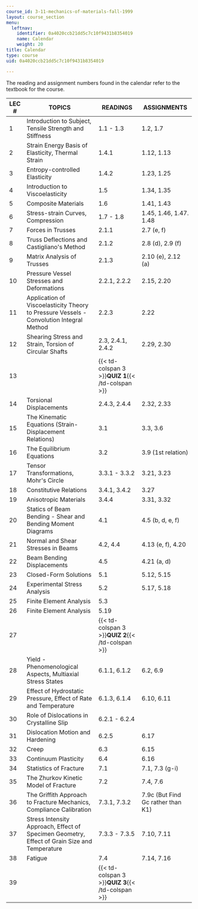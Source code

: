 ```yaml
---
course_id: 3-11-mechanics-of-materials-fall-1999
layout: course_section
menu:
  leftnav:
    identifier: 0a4020ccb21dd5c7c10f9431b8354019
    name: Calendar
    weight: 20
title: Calendar
type: course
uid: 0a4020ccb21dd5c7c10f9431b8354019

---
```


The reading and assignment numbers found in the calendar refer to the textbook for the course.

| LEC # | TOPICS | READINGS | ASSIGNMENTS |
| --- | --- | --- | --- |
| 1 | Introduction to Subject, Tensile Strength and Stiffness | 1.1 - 1.3 | 1.2, 1.7 |
| 2 | Strain Energy Basis of Elasticity, Thermal Strain | 1.4.1 | 1.12, 1.13 |
| 3 | Entropy-controlled Elasticity | 1.4.2 | 1.23, 1.25 |
| 4 | Introduction to Viscoelasticity | 1.5 | 1.34, 1.35 |
| 5 | Composite Materials | 1.6 | 1.41, 1.43 |
| 6 | Stress-strain Curves, Compression | 1.7 - 1.8 | 1.45, 1.46, 1.47. 1.48 |
| 7 | Forces in Trusses | 2.1.1 | 2.7 (e, f) |
| 8 | Truss Deflections and Castigliano's Method | 2.1.2 | 2.8 (d), 2.9 (f) |
| 9 | Matrix Analysis of Trusses | 2.1.3 | 2.10 (e), 2.12 (a) |
| 10 | Pressure Vessel Stresses and Deformations | 2.2.1, 2.2.2 | 2.15, 2.20 |
| 11 | Application of Viscoelasticity Theory to Pressure Vessels - Convolution Integral Method | 2.2.3 | 2.22 |
| 12 | Shearing Stress and Strain, Torsion of Circular Shafts | 2.3, 2.4.1, 2.4.2 | 2.29, 2.30 |
| 13 || {{< td-colspan 3 >}}**QUIZ 1**{{< /td-colspan >}} |||
| 14 | Torsional Displacements | 2.4.3, 2.4.4 | 2.32, 2.33 |
| 15 | The Kinematic Equations (Strain-Displacement Relations) | 3.1 | 3.3, 3.6 |
| 16 | The Equilibrium Equations | 3.2 | 3.9 (1st relation) |
| 17 | Tensor Transformations, Mohr's Circle | 3.3.1 - 3.3.2 | 3.21, 3.23 |
| 18 | Constitutive Relations | 3.4.1, 3.4.2 | 3.27 |
| 19 | Anisotropic Materials | 3.4.4 | 3.31, 3.32 |
| 20 | Statics of Beam Bending - Shear and Bending Moment Diagrams | 4.1 | 4.5 (b, d, e, f) |
| 21 | Normal and Shear Stresses in Beams | 4.2, 4.4 | 4.13 (e, f), 4.20 |
| 22 | Beam Bending Displacements | 4.5 | 4.21 (a, d) |
| 23 | Closed-Form Solutions | 5.1 | 5.12, 5.15 |
| 24 | Experimental Stress Analysis | 5.2 | 5.17, 5.18 |
| 25 | Finite Element Analysis | 5.3 | &nbsp; |
| 26 | Finite Element Analysis | 5.19 | &nbsp; |
| 27 || {{< td-colspan 3 >}}**QUIZ 2**{{< /td-colspan >}} |||
| 28 | Yield - Phenomenological Aspects, Multiaxial Stress States | 6.1.1, 6.1.2 | 6.2, 6.9 |
| 29 | Effect of Hydrostatic Pressure, Effect of Rate and Temperature | 6.1.3, 6.1.4 | 6.10, 6.11 |
| 30 | Role of Dislocations in Crystalline Slip | 6.2.1 - 6.2.4 |
| 31 | Dislocation Motion and Hardening | 6.2.5 | 6.17 |
| 32 | Creep | 6.3 | 6.15 |
| 33 | Continuum Plasticity | 6.4 | 6.16 |
| 34 | Statistics of Fracture | 7.1 | 7.1, 7.3 (g-i) |
| 35 | The Zhurkov Kinetic Model of Fracture | 7.2 | 7.4, 7.6 |
| 36 | The Griffith Approach to Fracture Mechanics, Compliance Calibration | 7.3.1, 7.3.2 | 7.9c (But Find Gc rather than K1) |
| 37 | Stress Intensity Approach, Effect of Specimen Geometry, Effect of Grain Size and Temperature | 7.3.3 - 7.3.5 | 7.10, 7.11 |
| 38 | Fatigue | 7.4 | 7.14, 7.16 |
| 39 || {{< td-colspan 3 >}}**QUIZ 3**{{< /td-colspan >}} ||